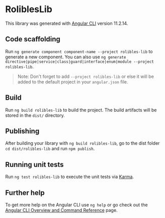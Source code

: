 # RoliblesLib

This library was generated with [Angular CLI](https://github.com/angular/angular-cli) version 11.2.14.

## Code scaffolding

Run `ng generate component component-name --project rolibles-lib` to generate a new component. You can also use `ng generate directive|pipe|service|class|guard|interface|enum|module --project rolibles-lib`.
> Note: Don't forget to add `--project rolibles-lib` or else it will be added to the default project in your `angular.json` file. 

## Build

Run `ng build rolibles-lib` to build the project. The build artifacts will be stored in the `dist/` directory.

## Publishing

After building your library with `ng build rolibles-lib`, go to the dist folder `cd dist/rolibles-lib` and run `npm publish`.

## Running unit tests

Run `ng test rolibles-lib` to execute the unit tests via [Karma](https://karma-runner.github.io).

## Further help

To get more help on the Angular CLI use `ng help` or go check out the [Angular CLI Overview and Command Reference](https://angular.io/cli) page.
